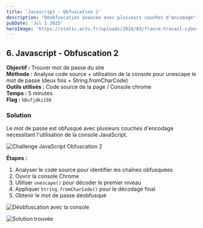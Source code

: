 ```yaml
---
title: 'Javascript - Obfuscation 2'
description: "Déobfuscation avancée avec plusieurs couches d'encodage"
pubDate: 'Jul 1 2025'
heroImage: 'https://static.actu.fr/uploads/2024/03/france-travail-cyberattaque-piratage-hackeurs.jpeg'
---
```

## 6. Javascript - Obfuscation 2

**Objectif :** Trouver mot de passe du site  
**Méthode :** Analyse code source + utilisation de la console pour unescape le mot de passe (deux fois + String.fromCharCode)  
**Outils utilisés :** Code source de la page / Console chrome  
**Temps :** 5 minutes  
**Flag :** `hDufjdki156`

### Solution

Le mot de passe est obfusqué avec plusieurs couches d'encodage nécessitant l'utilisation de la console JavaScript.

![Challenge JavaScript Obfuscation 2](/src/assets/root_me/Capture%20d'écran%202025-07-01%20à%2009.49.15.png)

**Étapes :**
1. Analyser le code source pour identifier les chaînes obfusquées
2. Ouvrir la console Chrome
3. Utiliser `unescape()` pour décoder le premier niveau
4. Appliquer `String.fromCharCode()` pour le décodage final
5. Obtenir le mot de passe déobfusqué

![Déobfuscation avec la console](/src/assets/root_me/Capture%20d'écran%202025-07-01%20à%2009.51.35.png)

![Solution trouvée](/src/assets/root_me/Capture%20d'écran%202025-07-01%20à%2009.51.48.png)
